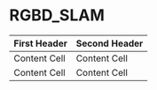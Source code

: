 # RGBD_SLAM

| First Header  | Second Header |
| ------------- | ------------- |
| Content Cell  | Content Cell  |
| Content Cell  | Content Cell  |
